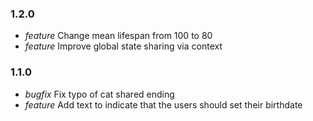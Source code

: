 ### 1.2.0

- *feature* Change mean lifespan from 100 to 80
- *feature* Improve global state sharing via context

### 1.1.0

- *bugfix* Fix typo of cat shared ending 
- *feature* Add text to indicate that the users should set their birthdate
